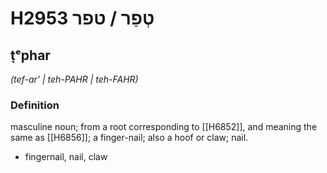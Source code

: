 # H2953 טְפַר / טפר

## ṭᵉphar

_(tef-ar' | teh-PAHR | teh-FAHR)_

### Definition

masculine noun; from a root corresponding to [[H6852]], and meaning the same as [[H6856]]; a finger-nail; also a hoof or claw; nail.

- fingernail, nail, claw
